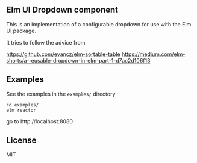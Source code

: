 ## Elm UI Dropdown component

This is an implementation of a configurable dropdown for use with the Elm UI package.

It tries to follow the advice from 

https://github.com/evancz/elm-sortable-table
https://medium.com/elm-shorts/a-reusable-dropdown-in-elm-part-1-d7ac2d106f13


## Examples

See the examples in the `examples/` directory

```
cd examples/
elm reactor
```

go to http://localhost:8080

## License

MIT
